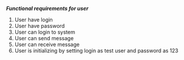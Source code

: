 ***Functional requirements for user***

1. User have login
2. User have password
3. User can login to system
4. User can send message
5. User can receive message
7. User is initializing by setting login as test user and password as 123
